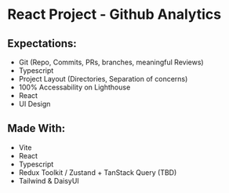 # React Project - Github Analytics

## Expectations:

- Git (Repo, Commits, PRs, branches, meaningful Reviews)
- Typescript
- Project Layout (Directories, Separation of concerns)
- 100% Accessability on Lighthouse
- React
- UI Design

## Made With:

- Vite
- React
- Typescript
- Redux Toolkit / Zustand + TanStack Query (TBD)
- Tailwind & DaisyUI
